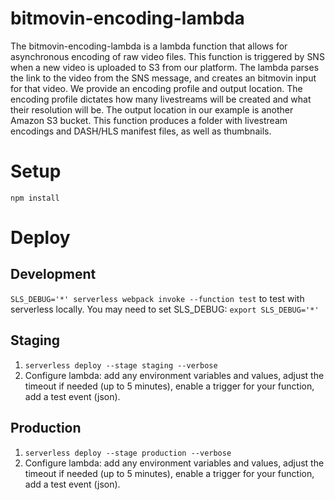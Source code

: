 # bitmovin-encoding-lambda
 The bitmovin-encoding-lambda is a lambda function that allows for asynchronous encoding of raw video files.  This function is triggered by SNS when a new video is uploaded to S3 from our platform.  The lambda parses the link to the video from the SNS message, and creates an bitmovin input for that video.  We provide an encoding profile and output location.  The encoding profile dictates how many livestreams will be created and what their resolution will be.  The output location in our example is another Amazon S3 bucket.  This function produces a folder with livestream encodings and DASH/HLS manifest files, as well as thumbnails.

# Setup

`npm install`

# Deploy

## Development

`SLS_DEBUG='*' serverless webpack invoke --function test` to test with serverless locally. You may need to set SLS_DEBUG: `export SLS_DEBUG='*'`

## Staging

1. `serverless deploy --stage staging --verbose`
1. Configure lambda: add any environment variables and values, adjust the timeout if needed (up to 5 minutes), enable a trigger for your function, add a test event (json).

## Production

1. `serverless deploy --stage production --verbose`
1. Configure lambda: add any environment variables and values, adjust the timeout if needed (up to 5 minutes), enable a trigger for your function, add a test event (json).
